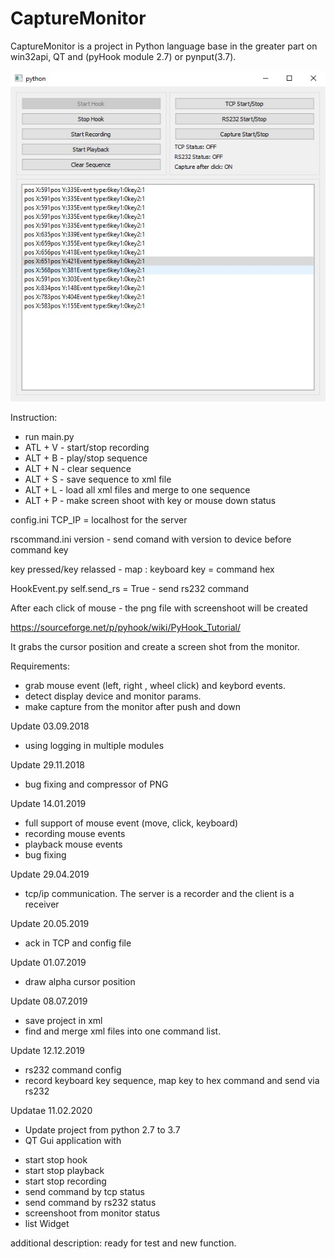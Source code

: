 # CaptureMonitor
CaptureMonitor is a project in Python language base in the greater part on win32api, QT and (pyHook module 2.7) or pynput(3.7).


![App screen](/doc/app.jpg)

Instruction:
- run main.py
- ATL + V - start/stop recording
- ALT + B - play/stop sequence
- ALT + N - clear sequence
- ALT + S - save sequence to xml file
- ALT + L - load all xml files and merge to one sequence
- ALT + P - make screen shoot with key or mouse down status

config.ini
TCP_IP = localhost for the server 

rscommand.ini
version - send comand with version to device before command key

key pressed/key relassed -  map :  keyboard key = command hex

HookEvent.py
self.send_rs = True  - send rs232 command

After each click of mouse - the png file with screenshoot will be created

https://sourceforge.net/p/pyhook/wiki/PyHook_Tutorial/

It grabs the cursor position and create a screen shot from the monitor.

Requirements:
- grab mouse event (left, right , wheel click) and keybord events.
- detect display device and monitor params.
- make capture from the monitor after push and down 

Update 03.09.2018
- using logging in multiple modules

Update 29.11.2018
- bug fixing and compressor of PNG

Update 14.01.2019
- full support of mouse event  (move, click, keyboard)
- recording mouse events
- playback mouse events
- bug fixing

Update 29.04.2019
- tcp/ip communication. The server is a recorder and the client is a receiver

Update 20.05.2019
- ack in TCP and config file


Update 01.07.2019
- draw alpha cursor position

Update 08.07.2019
- save project in xml
- find and merge xml files into one command list.

Update 12.12.2019
- rs232 command config
- record keyboard key sequence, map key to hex command and send via rs232

Updatae 11.02.2020
- Update project from python 2.7 to 3.7 
- QT Gui application with
* start stop hook
* start stop playback
* start stop recording
* send command by tcp status
* send command by rs232 status
* screenshoot from monitor status
* list Widget

additional description: ready for test and new function.

